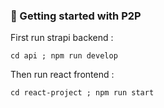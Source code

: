 ### 🚀 Getting started with P2P

First run strapi backend :
```
cd api ; npm run develop
```
Then run react frontend :
```
cd react-project ; npm run start
```